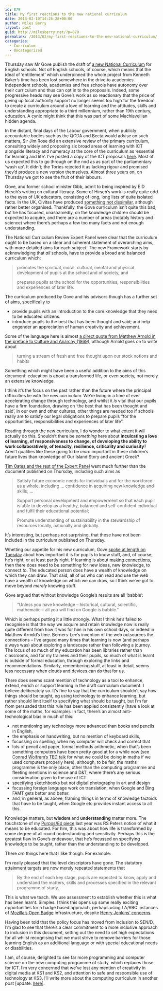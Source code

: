 ```yaml
---
id: 879
title: My first reactions to the new national curriculum
date: 2013-02-10T14:26:28+00:00
author: Miles Berry
layout: post
guid: http://milesberry.net/?p=879
permalink: /2013/02/my-first-reactions-to-the-new-national-curriculum/
categories:
  - Curriculum
  - Uncategorized
---
```

Thursday saw Mr Gove publish the draft of [a new National Curriculum](http://media.education.gov.uk/assets/files/pdf/n/national%20curriculum%20consultation%20-%20framework%20document.pdf) for English schools. Not _all_ English schools, of course, which means that the ideal of ‘entitlement’ which underpinned the whole project from Kenneth Baker&#8217;s time has been lost somewhere in the drive to academies. Independent schools, academies and free schools have autonomy over their curriculum and thus can opt in to the proposals. Indeed, some progressive heads may see Gove’s work as so reactionary that the price of giving up local authority support no longer seems too high for the freedom to create a curriculum around a love of learning and the attitudes, skills and understanding appropriate to a third millennium, rather than 19th century, education. A cynic might think that this was part of some Machiavellian hidden agenda.

In the distant, final days of the Labour government, when publicly accountable bodies such as the QCDA and Becta would advise on such matters, Sir Jim Rose did an extensive review of the primary curriculum, consulting widely and proposing six broad areas of learning with ICT alongside literacy and numeracy at the core of the curriculum as ‘essential for learning and life’. I’ve posted a copy of the ICT proposals [here](http://dl.dropbox.com/u/8648376/2009.pdf). Most of us expected this to go through on the nod as as part of the parliamentary ‘wash up’. It didn’t; the Tories rejected it as lacking rigour and promised they’d produce a new version themselves. Almost three years on, on Thursday we got to see the fruit of their labours.

Gove, and former school minister Gibb, admit to being inspired by E D Hirsch’s writing on cultural literacy. Some of Hirsch’s work is really quite odd to the eyes of UK educators, consisting of long, long lists of quite isolated facts. In the UK, Civitas have produced [something not dissimilar](http://www.coreknowledge.org.uk/sequencetable.php), although rather better organised. Thankfully, the Gove curriculum isn’t quite this bad, but he has focused, unashamedly, on the knowledge children should be expected to acquire, and there are a number of areas (notably history and science) where there’s perhaps a few too many facts and not enough understanding.

The National Curriculum Review Expert Panel were clear that the curriculum ought to be based on a clear and coherent statement of overarching aims, with more detailed aims for each subject. The new Framework starts by acknowledging that _all_ schools, have to provide a broad and balanced curriculum which:

> promotes the spiritual, moral, cultural, mental and physical development of pupils at the school and of society, and
> 
> prepares pupils at the school for the opportunities, responsibilities and experiences of later life.

The curriculum produced by Gove and his advisors though has a further set of aims, specifically to

  * provide pupils with an introduction to the core knowledge that they need to be educated citizens.
  * introduce pupils to the best that has been thought and said; and help engender an appreciation of human creativity and achievement.

Some of the language here is almost [a direct quote from Matthew Arnold in the preface to Culture and Anarchy (1869)](http://books.google.co.uk/books?id=gVgJAAAAQAAJ&dq=arnold%20culture%20and%20anarchy&pg=PR8#v=onepage&q=%22best%20which%20has%20been%20thought%20and%20said%22&f=false), although Arnold goes on to write about

> turning a stream of fresh and free thought upon our stock notions and habits

Something which might have been a useful addition to the aims of this document: education is about a transformed life, or even society, not merely an extensive knowledge.

I think it’s the focus on the past rather than the future where the principal difficulties lie with the new curriculum. We’re living in a time of ever accelerating change through technology, and whilst it _is_ vital that our pupils have a firm foundation, drawing on ‘the best that has been thought and said’, in our own and other cultures, other things are needed too if schools really are to satisfy our legal obligations to prepare pupils “for the opportunities, responsibilities and experiences of later life”.

Reading through the new curriculum, I do wonder to what extent it will actually do this. Shouldn’t there be _something_ here about **inculcating a love of learning, of responsiveness to change, of developing the ability to work collaboratively, of tenacity, resilience, criticality and curiosity**? Aren’t qualities like these going to be _more_ important in these children’s future lives than knowledge of Our Island Story and ancient Greek?

[Tim Oates and the rest of the Expert Panel](https://www.education.gov.uk/publications/eOrderingDownload/NCR-Expert%20Panel%20Report.pdf) went much further than the document published on Thursday, including such aims as

> Satisfy future economic needs for individuals and for the workforce as a whole, including … confidence in acquiring new knowledge and skills; …
> 
> Support personal development and empowerment so that each pupil is able to develop as a healthy, balanced and self-confident individual and fulfil their educational potential;
> 
> Promote understanding of sustainability in the stewardship of resources locally, nationally and globally.

It’s interesting, but perhaps not surprising, that these have not been included in the curriculum published on Thursday.

Whetting our appetite for his new curriculum, Gove [spoke at length on Tuesday](http://www.smf.co.uk/media/news/michael-gove-speaks-smf/) about how important it is for pupils to know stuff, and, of course, he’s right, or at least partly right. If learning is about [making connections](http://www.elearnspace.org/Articles/connectivism.htm), then there does need to be something for new ideas, new knowledge, to connect _to_. The educated person does have a wealth of knowledge on which they can draw. That said, all of us who can read and use the web have a wealth of knowledge on which we can draw, so I think we’ve got to move beyond _merely_ knowing stuff.

Gove argued that without knowledge Google’s results are all ‘babble’:

> “Unless you have knowledge &#8211; historical, cultural, scientific, mathematic &#8211; all you will find on Google is babble.”

Which is perhaps putting it a little strongly. What I think he’s failed to recognise is that the way we acquire and retain knowledge now is really quite different from how it was for him in his own school days, or indeed in Matthew Arnold’s time. Berners-Lee’s invention of the web outsources the connections &#8211; I’ve argued many times that learning is now (and perhaps always was) about exploring a landscape rather than following a journey. The locus of so much of my education has been libraries rather than classrooms, and for my trainees and their pupils, so much of what is learnt is outside of formal education, through exploring the links and recommendations. Similarly, remembering stuff, at least in detail, seems less necessary when clouds and devices can do that for us.

There does seems scant mention of technology as a tool to enhance, extend, enrich or support learning in the draft curriculum document: I believe deliberately so. It’s fine to say that the curriculum shouldn’t say how things should be taught, eg using technology to enhance learning, but rather should limit itself to specifying what should be taught, but I’m far from persuaded that this rule has been applied consistently (have a look at some of the maths, for example). In fact, there’s an almost anti-technological bias in much of this:

  * not mentioning any technology more advanced than books and pencils in English,
  * the emphasis on handwriting, but no mention of keyboard skills,
  * focussing on spelling, when my computer will check and correct that
  * lots of pencil and paper, formal methods arithmetic, when that’s been something computers have been pretty good at for a while now (see [Conrad Wolfram’s TED talk](https://www.ted.com/talks/conrad_wolfram_teaching_kids_real_math_with_computers.html) for what we could be doing in maths if we used computers properly here), although, to be fair, the maths programme is the only place, other than the computing programme and fleeting mentions in science and D&T, where there’s any serious consideration given to the use of ICT
  * specifying sketchbooks but not digital photography in art and design
  * focussing foreign language work on translation, when Google and Bing FAMT gets better and better.
  * and, in general, as above, framing things in terms of knowledge factoids that have to be taught, when Google etc provides instant access to all this.

Knowledge matters, but **wisdom** and **understanding** matter more. The touchstone of my [Purpos/Ed piece](http://milesberry.net/2012/05/on-the-purpose-of-education/) last year was RS Peters notion of what it means to be educated. For him, this was about how life is transformed by some degree of all round understanding and sensitivity. Perhaps this is the greatest flaw in Gove’s endeavour, that he’s focussed on specifying knowledge to be taught, rather than the understanding to be developed.

There _are_ things here that I like though. For example:

I’m really pleased that the level descriptors have gone. The statutory attainment targets are now merely repeated statements that

> By the end of each key stage, pupils are expected to know, apply and understand the matters, skills and processes specified in the relevant programme of study.

This is what we teach. We use assessment to establish whether this is what has been learnt. Simples. I think this opens up some really exciting opportunities for a badge based approach, perhaps using LA/RBC instances of [Mozilla’s Open Badge](https://wiki.mozilla.org/Badges) infrastructure, despite [Henry Jenkins’ concerns](http://henryjenkins.org/2012/03/how_to_earn_your_skeptic_badge.html).

Having been told that the policy focus has moved from inclusion to SEN/D, I’m glad to see that there’s a clear commitment to a more inclusive approach to inclusion in this document, setting out the need to set high expectations for all whilst recognising that we must strive to remove barriers for those learning English as an additional language or with special educational needs or disabilities.

I am, of course, delighted to see far more programming and computer science on the new computing programme of study, which replaces those for ICT. I’m very concerned that we’ve lost any mention of creativity in digital media at KS1 and KS2, and attention to safe and responsible use of technology at KS3. I’ll write more about the computing curriculum in another post [update: [here](http://milesberry.net/2013/02/the-new-computing-curriculum-some-thoughts/)].